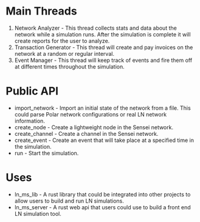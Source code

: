 # Main Threads
1. Network Analyzer - This thread collects stats and data about the network while a simulation runs. After the simulation is complete it will create reports for the user to analyze.
2. Transaction Generator - This thread will create and pay invoices on the network at a random or regular interval.
3. Event Manager - This thread will keep track of events and fire them off at different times throughout the simulation.

# Public API
- import_network - Import an initial state of the network from a file. This could parse Polar network configurations or real LN network information.
- create_node - Create a lightweight node in the Sensei network.
- create_channel - Create a channel in the Sensei network.
- create_event - Create an event that will take place at a specified time in the simulation.
- run - Start the simulation.

# Uses
- ln_ms_lib - A rust library that could be integrated into other projects to allow users to build and run LN simulations.
- ln_ms_server - A rust web api that users could use to build a front end LN simulation tool.